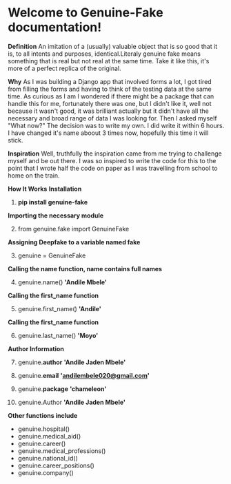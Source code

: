 **Welcome to Genuine-Fake documentation!**
=========================================

**Definition**
An imitation of a (usually) valuable object that is so good that it is, to all intents and purposes, identical.Literaly genuine fake means something that is real but not real at the same time. Take it like this, it's more of a perfect replica of the original.


**Why**
As I was building a Django app that involved forms a lot, I got tired from filling the forms and having to think of the testing data at the same time. As curious as I am I wondered if there might be a package that can handle this for me, fortunately there was one, but I didn't like it, well not because it wasn't good, it was brilliant actually but it didn't have all the necessary and broad range of data I was looking for. Then I asked myself "What now?" The decision was to write my own. I did write it within 6 hours. I have changed it's name aboout 3 times now, hopefully this time it will stick.

**Inspiration**
Well, truthfully the inspiration came from me trying to challenge myself and be out there. I was so inspired to write the code for this to the point that I wrote half the code on paper as I was travelling from school to home on the train.

**How It Works**
**Installation**

1. **pip install genuine-fake**

**Importing the necessary module**

2. from genuine.fake import GenuineFake

**Assigning Deepfake to a variable named fake**

3. genuine = GenuineFake

**Calling the name function, name contains full names**

4. genuine.name()
**'Andile Mbele'**

**Calling the first_name function**

5. genuine.first_name()
**'Andile'**

**Calling the first_name function**

6. genuine.last_name()
**'Moyo'**

**Author Information**

7. genuine.__author__
**'Andile Jaden Mbele'**

8. genuine.__email__
**'andilembele020@gmail.com'**

9. genuine.__package__
**'chameleon'**

10. genuine.Author
**'Andile Jaden Mbele'**

**Other functions include**

- genuine.hospital()
- genuine.medical_aid()
- genuine.career()
- genuine.medical_professions()
- genuine.national_id()
- genuine.career_positions()
- genuine.company()
